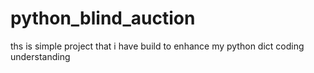 # python_blind_auction
ths is simple project that i have build to enhance my python dict coding understanding
